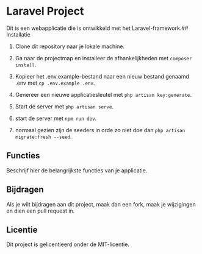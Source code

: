 # Laravel Project

Dit is een webapplicatie die is ontwikkeld met het Laravel-framework.## Installatie

1. Clone dit repository naar je lokale machine.
2. Ga naar de projectmap en installeer de afhankelijkheden met `composer install`.
3. Kopieer het .env.example-bestand naar een nieuw bestand genaamd .env met `cp .env.example .env`.
4. Genereer een nieuwe applicatiesleutel met `php artisan key:generate`.
5. Start de server met `php artisan serve`.

6. start de server met `npm run dev`.

7. normaal gezien zijn de seeders in orde zo niet doe dan `php artisan migrate:fresh --seed`.

## Functies

Beschrijf hier de belangrijkste functies van je applicatie.

## Bijdragen

Als je wilt bijdragen aan dit project, maak dan een fork, maak je wijzigingen en dien een pull request in.

## Licentie

Dit project is gelicentieerd onder de MIT-licentie.
